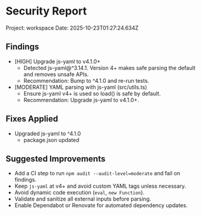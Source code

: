 # Security Report

Project: workspace
Date: 2025-10-23T01:27:24.634Z

## Findings
- [HIGH] Upgrade js-yaml to v4.1.0+
  - Detected js-yaml@^3.14.1. Version 4+ makes safe parsing the default and removes unsafe APIs.
  - Recommendation: Bump to ^4.1.0 and re-run tests.
- [MODERATE] YAML parsing with js-yaml (src/utils.ts)
  - Ensure js-yaml v4+ is used so load() is safe by default.
  - Recommendation: Upgrade js-yaml to v4.1.0+.

## Fixes Applied
- Upgraded js-yaml to ^4.1.0
  - package.json updated

## Suggested Improvements
- Add a CI step to run `npm audit --audit-level=moderate` and fail on findings.
- Keep `js-yaml` at v4+ and avoid custom YAML tags unless necessary.
- Avoid dynamic code execution (`eval`, `new Function`).
- Validate and sanitize all external inputs before parsing.
- Enable Dependabot or Renovate for automated dependency updates.